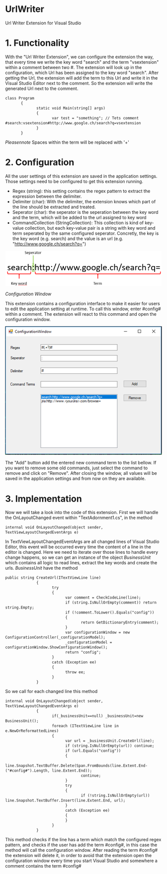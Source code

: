 # UrlWriter
Url Writer Extension for Visual Studio

# 1. Functionality #
With the "Url Writer Extension", we can configure the extension the way, that every time we write the key word "search" and the term "vsextension" within a comment between two #. The extension will look up in the configuration, which Url has been assigned to the key word "search". After getting the Url, the extension will add the term to this Url and write it in the Visual Studio Editor next to the comment. So the extension will write the generated Url next to the comment.

```
class Program
       {
              static void Main(string[] args)
              {
                     var test = "something"; // Tets comment #search:vsextension#http://www.google.ch/search?q=vsextension
              }
       }

```
*Pleasennote* Spaces within the term will be replaced with '+'

# 2. Configuration #
All the user settings of this extension are saved in the application settings. 
Those settings need to be configured to get this extension running.
* Regex (string): this setting contains the regex pattern to extract the expression between the delimiter.
* Delimiter (char): With the delimiter, the extension knows which part of the line should be extracted and treated.
* Seperator (char): the seperator is the seperation between the key word and the term, which will be added to the url assigned to key word
* CommandCollection (StringCollection): This collection is kind of key-value collection, but each key-value pair is a string with key word and term seperated by the same configured seperator. Concretly, the key is the key word (e.g. search) and the value is an url (e.g. "http://www.google.ch/search?q=")

![](Screenshots/CommandTermExample.png)

*Configuration Window*

This extension contains a configuration interface to make it easier for users to edit the application setting at runtime.
To call this window, enter #config# within a comment. The extension will react to this command and open the configuration window.

![](Screenshots/ConfigurationWindow.png)

The "Add" button add the entered new command term to the list bellow. If you want to remove some old commands, just select the command to remove and click on "Remove".
After closing the window, all values will be saved in the application settings and from now on they are available.

# 3. Implementation #

Now we will take a look into the code of this extension.
First we will handle the OnLayoutChanged event within "TextAdornment1.cs", in the method 

```
internal void OnLayoutChanged(object sender, TextViewLayoutChangedEventArgs e)
```
In TextViewLayoutChangedEventArgs are all changed lines of Visual Studio Editor, this event will be occurred every time the content of a line in the editor is changed.
Here we need to iterate over those lines to handle every change happens, so we can get an instance of the object *BusinessUnit* which contains all logic to read lines, extract the key words and create the urls.
*BusinessUnit* have the method

```
public string CreateUrl(ITextViewLine line)
              {
                     try
                     {
                           var comment = CheckCodeLine(line);
                           if (string.IsNullOrEmpty(comment)) return string.Empty;
                           if (!comment.ToLower().Equals("config"))
                           {
                                  return GetDictionaryEntry(comment);
                           }
                           var configurationWindow = new ConfigurationController(_configurationModel);
                           _configurationModel = configurationWindow.ShowConfigurationWindow();
                           return "config";
                     }
                     catch (Exception ee)
                     {
                           throw ee;
                     }
              }
```
So we call for each changed line this method

```
internal void OnLayoutChanged(object sender, TextViewLayoutChangedEventArgs e)
              {
                     if(_businessUnit==null) _businessUnit=new BusinessUnit();
                     foreach (ITextViewLine line in e.NewOrReformattedLines)
                     {
                           var url = _businessUnit.CreateUrl(line);
                           if (string.IsNullOrEmpty(url)) continue;
                           if (url.Equals("config"))
                           {
                                  line.Snapshot.TextBuffer.Delete(Span.FromBounds(line.Extent.End-("#config#").Length, line.Extent.End));      
                                  continue;
                           }
                           try
                           {
                                  if (!string.IsNullOrEmpty(url)) line.Snapshot.TextBuffer.Insert(line.Extent.End, url);
                           }
                           catch (Exception ee)
                           {                                 
                           }
                     }
              }
```
This method checks if the line has a term which match the configured regex pattern, and checks if the user has add the term #config#, in this case the method will call the configuration window. 
After reading the term #config# the extension will delete it, in order to avoid that the extension open the configuration window every time you start Visual Studio and somewhere a comment contains the term #config#



